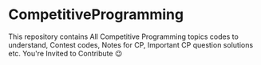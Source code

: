# CompetitiveProgramming
This repository contains All Competitive Programming topics codes to understand, Contest codes, Notes for CP, Important CP question solutions etc. You're Invited to Contribute 😉
